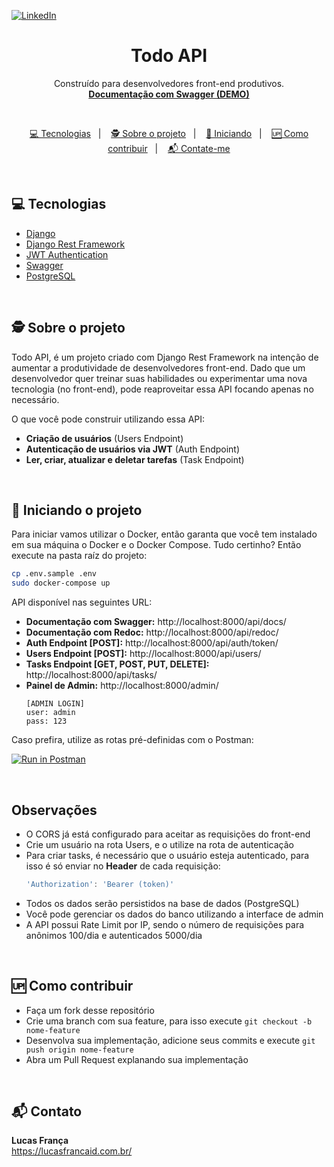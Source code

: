 [![LinkedIn][linkedin-shield]][linkedin-url]

<p align="center">
  <p align="center">
    <h1 align="center">Todo API</h1>
    <p align="center">
			Construído para desenvolvedores front-end produtivos.<br/>
      <a href="https://drf-todoapi.herokuapp.com/api/docs/"><strong>Documentação com Swagger (DEMO)</strong></a>
    </p>
  </p>
</p>

<br/>

<p align="center">
  <a href="#-tecnologias">💻 Tecnologias</a>&nbsp;&nbsp;&nbsp;|&nbsp;&nbsp;&nbsp;
  <a href="#%EF%B8%8F-sobre-o-projeto">🕵️ Sobre o projeto</a>&nbsp;&nbsp;&nbsp;|&nbsp;&nbsp;&nbsp;
  <a href="#-iniciando-o-projeto">🚀 Iniciando</a>&nbsp;&nbsp;&nbsp;|&nbsp;&nbsp;&nbsp;
  <a href="#-como-contribuir">🆙 Como contribuir</a>&nbsp;&nbsp;&nbsp;|&nbsp;&nbsp;&nbsp;
  <a href="#-contato">📬 Contate-me</a>
</p>


<br>


## 💻 Tecnologias
* [Django](https://www.djangoproject.com/)
* [Django Rest Framework](https://www.django-rest-framework.org/)
* [JWT Authentication](https://django-rest-framework-simplejwt.readthedocs.io/en/latest/)
* [Swagger](https://drf-yasg.readthedocs.io/en/stable/)
* [PostgreSQL](https://www.postgresql.org/)




<br>

## 🕵️ Sobre o projeto
Todo API, é um projeto criado com Django Rest Framework na intenção de aumentar a produtividade de desenvolvedores front-end. Dado que um desenvolvedor quer treinar suas habilidades ou experimentar uma nova tecnologia (no front-end), pode reaproveitar essa API focando apenas no necessário.

O que você pode construir utilizando essa API:
- <b>Criação de usuários</b> (Users Endpoint)
- <b>Autenticação de usuários via JWT</b> (Auth Endpoint)
- <b>Ler, criar, atualizar e deletar tarefas</b> (Task Endpoint)

<br>

## 🚀 Iniciando o projeto
Para iniciar vamos utilizar o Docker, então garanta que você tem instalado em sua máquina o Docker e o Docker Compose. Tudo certinho? Então execute na pasta raíz do projeto:
```bash
cp .env.sample .env
sudo docker-compose up
```

API disponível nas seguintes URL:
<br>
- <b>Documentação com Swagger:</b> http://localhost:8000/api/docs/
- <b>Documentação com Redoc:</b> http://localhost:8000/api/redoc/
- <b>Auth Endpoint [POST]:</b> http://localhost:8000/api/auth/token/
- <b>Users Endpoint [POST]:</b> http://localhost:8000/api/users/
- <b>Tasks Endpoint [GET, POST, PUT, DELETE]:</b> http://localhost:8000/api/tasks/
- <b>Painel de Admin:</b> http://localhost:8000/admin/
	```
	[ADMIN LOGIN]
	user: admin
	pass: 123
	```

Caso prefira, utilize as rotas pré-definidas com o Postman:

[![Run in Postman](https://run.pstmn.io/button.svg)](https://app.getpostman.com/run-collection/ab48013b4c23ceb3666c)

<br>

## Observações 
- O CORS já está configurado para aceitar as requisições do front-end
- Crie um usuário na rota Users, e o utilize na rota de autenticação
- Para criar tasks, é necessário que o usuário esteja autenticado, para isso é só enviar no <b>Header</b> de cada requisição:
	```js
	'Authorization': 'Bearer (token)'
	```
- Todos os dados serão persistidos na base de dados (PostgreSQL)
- Você pode gerenciar os dados do banco utilizando a interface de admin
- A API possui Rate Limit por IP, sendo o número de requisições para anônimos 100/dia e autenticados 5000/dia

<br>

## 🆙 Como contribuir

- Faça um fork desse repositório
- Crie uma branch com sua feature, para isso execute ```git checkout -b nome-feature```
- Desenvolva sua implementação, adicione seus commits e execute ```git push origin nome-feature```
- Abra um Pull Request explanando sua implementação

<br>

## 📬 Contato

<b>Lucas França</b> <br/>
https://lucasfrancaid.com.br/

<br>

<!-- MARKDOWN LINKS & IMAGES -->
<!-- https://www.markdownguide.org/basic-syntax/#reference-style-links -->
[linkedin-shield]: https://img.shields.io/badge/-LinkedIn-black.svg?style=flat-square&logo=linkedin&colorB=555
[linkedin-url]: https://linkedin.com/in/lucasfrancaid
